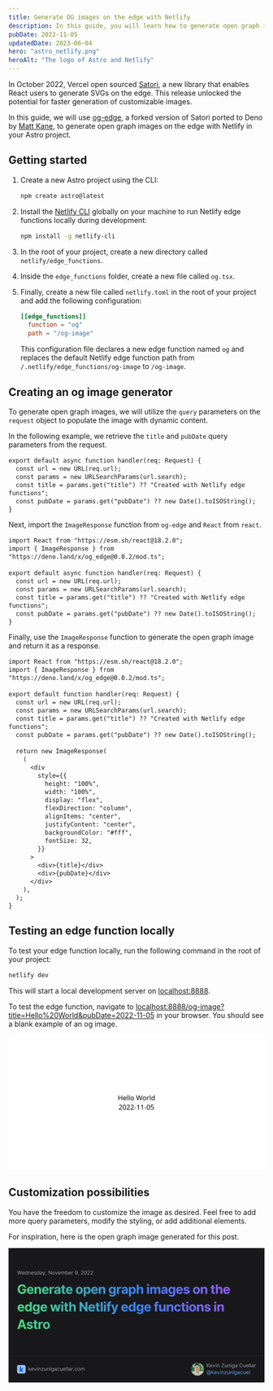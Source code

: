 ```yaml
---
title: Generate OG images on the edge with Netlify
description: In this guide, you will learn how to generate open graph images on the edge using Netlify edge functions, deno, and Astro
pubDate: 2022-11-05
updatedDate: 2023-06-04
hero: "astro_netlify.png"
heroAlt: "The logo of Astro and Netlify"
---
```


In October 2022, Vercel open sourced [Satori](https://github.com/vercel/satori), a new library that enables React users to generate SVGs on the edge. This release unlocked the potential for faster generation of customizable images.

In this guide, we will use [og-edge](https://github.com/ascorbic/og-edge), a forked version of Satori ported to Deno by [Matt Kane](https://twitter.com/ascorbic), to generate open graph images on the edge with Netlify in your Astro project.

## Getting started

1. Create a new Astro project using the CLI:

   ```sh frame="none"
   npm create astro@latest
   ```

2. Install the [Netlify CLI](https://docs.netlify.com/cli/get-started/#installation) globally on your machine to run Netlify edge functions locally during development:

   ```sh frame="none"
   npm install -g netlify-cli
   ```

3. In the root of your project, create a new directory called `netlify/edge_functions`.

4. Inside the `edge_functions` folder, create a new file called `og.tsx`.

5. Finally, create a new file called `netlify.toml` in the root of your project and add the following configuration:

   ```toml title="netlify.toml"
   [[edge_functions]]
     function = "og"
     path = "/og-image"
   ```

   This configuration file declares a new edge function named `og` and replaces the default Netlify edge function path from `/.netlify/edge_functions/og-image` to `/og-image`.

## Creating an og image generator

To generate open graph images, we will utilize the `query` parameters on the `request` object to populate the image with dynamic content.

In the following example, we retrieve the `title` and `pubDate` query parameters from the request.

```tsx title="netlify/edge_functions/og.tsx" ins={2-5}
export default async function handler(req: Request) {
  const url = new URL(req.url);
  const params = new URLSearchParams(url.search);
  const title = params.get("title") ?? "Created with Netlify edge functions";
  const pubDate = params.get("pubDate") ?? new Date().toISOString();
}
```

Next, import the `ImageResponse` function from `og-edge` and `React` from `react`.

```tsx title="netlify/edge_functions/og.tsx" ins={1,2}
import React from "https://esm.sh/react@18.2.0";
import { ImageResponse } from "https://deno.land/x/og_edge@0.0.2/mod.ts";

export default async function handler(req: Request) {
  const url = new URL(req.url);
  const params = new URLSearchParams(url.search);
  const title = params.get("title") ?? "Created with Netlify edge functions";
  const pubDate = params.get("pubDate") ?? new Date().toISOString();
}
```

Finally, use the `ImageResponse` function to generate the open graph image and return it as a response.

```tsx title="netlify/edge_functions/og.tsx" ins={10-26}
import React from "https://esm.sh/react@18.2.0";
import { ImageResponse } from "https://deno.land/x/og_edge@0.0.2/mod.ts";

export default function handler(req: Request) {
  const url = new URL(req.url);
  const params = new URLSearchParams(url.search);
  const title = params.get("title") ?? "Created with Netlify edge functions";
  const pubDate = params.get("pubDate") ?? new Date().toISOString();

  return new ImageResponse(
    (
      <div
        style={{
          height: "100%",
          width: "100%",
          display: "flex",
          flexDirection: "column",
          alignItems: "center",
          justifyContent: "center",
          backgroundColor: "#fff",
          fontSize: 32,
        }}
      >
        <div>{title}</div>
        <div>{pubDate}</div>
      </div>
    ),
  );
}
```

## Testing an edge function locally

To test your edge function locally, run the following command in the root of your project:

```sh frame="none"
netlify dev
```

This will start a local development server on [localhost:8888](http://localhost:8888).

To test the edge function, navigate to [localhost:8888/og-image?title=Hello%20World&pubDate=2022-11-05](http://localhost:8888/og-image?title=Hello%20World&pubDate=2022-11-05) in your browser. You should see a blank example of an og image.

![Blank example of an og image](./blank-og.png)

## Customization possibilities

You have the freedom to customize the image as desired. Feel free to add more query parameters, modify the styling, or add additional elements.

For inspiration, here is the open graph image generated for this post.

![OG image for this blog post](./example-og.png)
